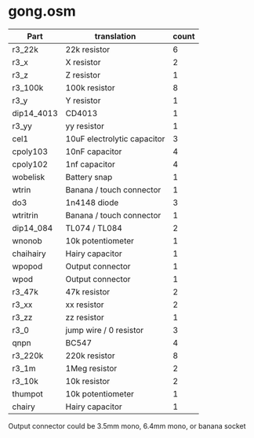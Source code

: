 gong.osm
==========
| **Part** | **translation** | **count** |
|----------|-----------|-----------|
|r3_22k|22k resistor |6| 
|r3_x|X resistor |2| 
|r3_z|Z resistor |1| 
|r3_100k|100k resistor |8| 
|r3_y|Y resistor |1| 
|dip14_4013|CD4013|1| 
|r3_yy|yy resistor |1| 
|cel1|10uF electrolytic capacitor |3| 
|cpoly103|10nF capacitor |4| 
|cpoly102|1nf capacitor |4| 
|wobelisk|Battery snap |1| 
|wtrin|Banana / touch connector |1| 
|do3|1n4148 diode |3| 
|wtritrin|Banana / touch connector |1| 
|dip14_084| TL074 / TL084 |2| 
|wnonob|10k potentiometer |1| 
|chaihairy|Hairy capacitor |1| 
|wpopod|Output connector |1| 
|wpod|Output connector |1| 
|r3_47k|47k resistor |2| 
|r3_xx|xx resistor |2| 
|r3_zz|zz resistor |1| 
|r3_0|jump wire / 0 resistor |3| 
|qnpn|BC547|4| 
|r3_220k|220k resistor|8| 
|r3_1m|1Meg resistor|2| 
|r3_10k|10k resistor |2| 
|thumpot|10k potentiometer |1| 
|chairy| Hairy capacitor |1| 

Output connector could be 3.5mm mono, 6.4mm mono, or banana socket